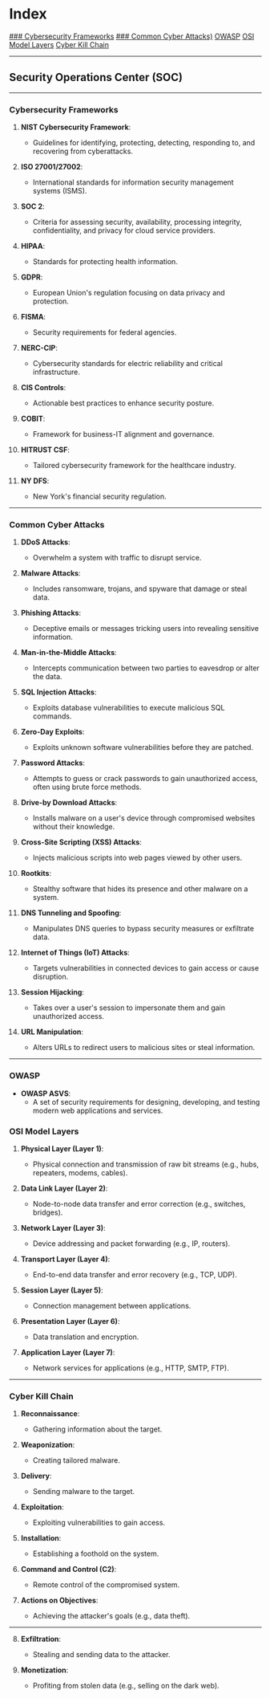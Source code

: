 # Index
[### Cybersecurity Frameworks](#-Cybersecurity-Frameworks)
[### Common Cyber Attacks)](#-Common-Cyber-Attacks)
[OWASP](#owasp)
[OSI Model Layers](#osi-model-layers)
[Cyber Kill Chain](#cyber-kill-chain)

---
## Security Operations Center (SOC)
---

### Cybersecurity Frameworks

1. **NIST Cybersecurity Framework**: 
   - Guidelines for identifying, protecting, detecting, responding to, and recovering from cyberattacks.

2. **ISO 27001/27002**: 
   - International standards for information security management systems (ISMS).

3. **SOC 2**: 
   - Criteria for assessing security, availability, processing integrity, confidentiality, and privacy for cloud service providers.

4. **HIPAA**: 
   - Standards for protecting health information.

5. **GDPR**: 
   - European Union's regulation focusing on data privacy and protection.

6. **FISMA**: 
   - Security requirements for federal agencies.

7. **NERC-CIP**: 
   - Cybersecurity standards for electric reliability and critical infrastructure.

8. **CIS Controls**: 
   - Actionable best practices to enhance security posture.

9. **COBIT**: 
   - Framework for business-IT alignment and governance.

10. **HITRUST CSF**: 
    - Tailored cybersecurity framework for the healthcare industry.

11. **NY DFS**: 
    - New York's financial security regulation.
---

### Common Cyber Attacks

1. **DDoS Attacks**: 
   - Overwhelm a system with traffic to disrupt service.

2. **Malware Attacks**: 
   - Includes ransomware, trojans, and spyware that damage or steal data.

3. **Phishing Attacks**: 
   - Deceptive emails or messages tricking users into revealing sensitive information.

4. **Man-in-the-Middle Attacks**: 
   - Intercepts communication between two parties to eavesdrop or alter the data.

5. **SQL Injection Attacks**: 
   - Exploits database vulnerabilities to execute malicious SQL commands.

6. **Zero-Day Exploits**: 
   - Exploits unknown software vulnerabilities before they are patched.

7. **Password Attacks**: 
   - Attempts to guess or crack passwords to gain unauthorized access, often using brute force methods.

8. **Drive-by Download Attacks**: 
   - Installs malware on a user's device through compromised websites without their knowledge.

9. **Cross-Site Scripting (XSS) Attacks**: 
   - Injects malicious scripts into web pages viewed by other users.

10. **Rootkits**: 
    - Stealthy software that hides its presence and other malware on a system.

11. **DNS Tunneling and Spoofing**: 
    - Manipulates DNS queries to bypass security measures or exfiltrate data.

12. **Internet of Things (IoT) Attacks**: 
    - Targets vulnerabilities in connected devices to gain access or cause disruption.

13. **Session Hijacking**: 
    - Takes over a user's session to impersonate them and gain unauthorized access.

14. **URL Manipulation**: 
    - Alters URLs to redirect users to malicious sites or steal information.
---

### OWASP

- **OWASP ASVS**: 
  - A set of security requirements for designing, developing, and testing modern web applications and services.

### OSI Model Layers

1. **Physical Layer (Layer 1)**: 
   - Physical connection and transmission of raw bit streams (e.g., hubs, repeaters, modems, cables).

2. **Data Link Layer (Layer 2)**: 
   - Node-to-node data transfer and error correction (e.g., switches, bridges).

3. **Network Layer (Layer 3)**: 
   - Device addressing and packet forwarding (e.g., IP, routers).

4. **Transport Layer (Layer 4)**: 
   - End-to-end data transfer and error recovery (e.g., TCP, UDP).

5. **Session Layer (Layer 5)**: 
   - Connection management between applications.

6. **Presentation Layer (Layer 6)**: 
   - Data translation and encryption.

7. **Application Layer (Layer 7)**: 
   - Network services for applications (e.g., HTTP, SMTP, FTP).
---

### Cyber Kill Chain

1. **Reconnaissance**: 
   - Gathering information about the target.

2. **Weaponization**: 
   - Creating tailored malware.

3. **Delivery**: 
   - Sending malware to the target.

4. **Exploitation**: 
   - Exploiting vulnerabilities to gain access.

5. **Installation**: 
   - Establishing a foothold on the system.

6. **Command and Control (C2)**: 
   - Remote control of the compromised system.

7. **Actions on Objectives**: 
   - Achieving the attacker's goals (e.g., data theft).
---

8. **Exfiltration**: 
   - Stealing and sending data to the attacker.

9. **Monetization**: 
   - Profiting from stolen data (e.g., selling on the dark web).
